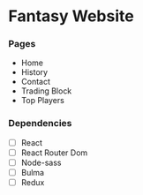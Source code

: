 # Fantasy Website

### Pages

- Home
- History
- Contact
- Trading Block
- Top Players

### Dependencies

- [ ] React
- [ ] React Router Dom
- [ ] Node-sass
- [ ] Bulma
- [ ] Redux